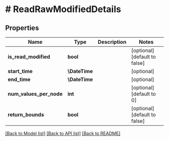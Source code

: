 # # ReadRawModifiedDetails

## Properties

Name | Type | Description | Notes
------------ | ------------- | ------------- | -------------
**is_read_modified** | **bool** |  | [optional] [default to false]
**start_time** | **\DateTime** |  | [optional]
**end_time** | **\DateTime** |  | [optional]
**num_values_per_node** | **int** |  | [optional] [default to 0]
**return_bounds** | **bool** |  | [optional] [default to false]

[[Back to Model list]](../../README.md#models) [[Back to API list]](../../README.md#endpoints) [[Back to README]](../../README.md)
